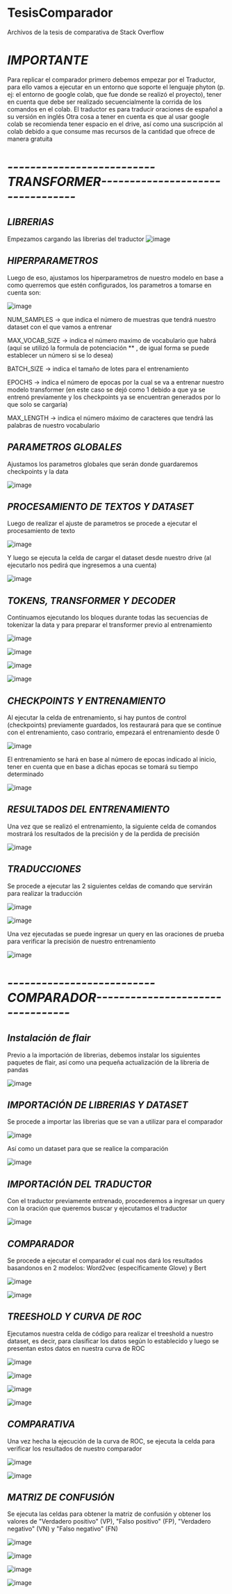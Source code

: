 # TesisComparador
Archivos de la tesis de comparativa de Stack Overflow

# *IMPORTANTE*
Para replicar el comparador primero debemos empezar por el Traductor, para ello vamos a ejecutar en un entorno que soporte el lenguaje phyton (p. ej: el entorno de google colab, que fue donde se realizó el proyecto), tener en cuenta que debe ser realizado secuencialmente la corrida de los comandos en el colab.
El traductor es para traducir oraciones de español a su versión en inglés
Otra cosa a tener en cuenta es que al usar google colab se recomienda tener espacio en el drive, así como una suscripción al colab debido a que consume mas recursos de la cantidad que ofrece de manera gratuita

# *--------------------------TRANSFORMER---------------------------------*

## *LIBRERIAS*

Empezamos cargando las librerias del traductor 
![image](https://user-images.githubusercontent.com/107890153/225494549-cfd0d521-14a1-40c2-9a7b-7ada8cb68722.png)

## *HIPERPARAMETROS*

Luego de eso, ajustamos los hiperparametros de nuestro modelo en base a como querremos que estén configurados, los parametros a tomarse en cuenta son:

![image](https://user-images.githubusercontent.com/107890153/225496030-f7d5334c-b0db-4505-8269-285a27a6fe69.png)


NUM_SAMPLES -> que indica el número de muestras que tendrá nuestro dataset con el que vamos a entrenar 

MAX_VOCAB_SIZE -> indica el número maximo de vocabulario que habrá (aquí se utilizó la formula de potenciación ** , de igual forma se puede establecer un número si se lo desea)

BATCH_SIZE -> indica el tamaño de lotes para el entrenamiento

EPOCHS -> indica el número de epocas por la cual se va a entrenar nuestro modelo transformer (en este caso se dejó como 1 debido a que ya se entrenó previamente y los checkpoints ya se encuentran generados por lo que solo se cargaría) 

MAX_LENGTH -> indica el número máximo de caracteres que tendrá las palabras de nuestro vocabulario

## *PARAMETROS GLOBALES*

Ajustamos los parametros globales que serán donde guardaremos checkpoints y la data 

![image](https://user-images.githubusercontent.com/107890153/225497047-15103b08-0430-4ebb-97fc-d39c562da9fb.png)

## *PROCESAMIENTO DE TEXTOS Y DATASET*

Luego de realizar el ajuste de parametros se procede a ejecutar el procesamiento de texto

![image](https://user-images.githubusercontent.com/107890153/225498383-f6e97d38-1499-4c8f-b1af-2388890008d4.png)

Y luego se ejecuta la celda de cargar el dataset desde nuestro drive (al ejecutarlo nos pedirá que ingresemos a una cuenta)

![image](https://user-images.githubusercontent.com/107890153/225498680-60ce96ac-1840-421c-90f8-a5e12366aa04.png)

## *TOKENS, TRANSFORMER Y DECODER*

Continuamos ejecutando los bloques durante todas las secuencias de tokenizar la data y para preparar el transformer previo al entrenamiento

![image](https://user-images.githubusercontent.com/107890153/225499071-cc37bac9-120d-4db4-b6e6-1f31ae7f113e.png)

![image](https://user-images.githubusercontent.com/107890153/225500584-75b42042-7a54-4df7-92cf-4cf10bc8329b.png)

![image](https://user-images.githubusercontent.com/107890153/225500808-13df88ae-aa3b-462f-be1e-1a68231de021.png)

![image](https://user-images.githubusercontent.com/107890153/225500934-3d6ccc8f-7cc9-4288-8e97-e9919dc9804b.png)

## *CHECKPOINTS Y ENTRENAMIENTO*

Al ejecutar la celda de entrenamiento, si hay puntos de control (checkpoints) previamente guardados, los restaurará para que se continue con el entrenamiento, caso contrario, empezará el entrenamiento desde 0

![image](https://user-images.githubusercontent.com/107890153/225501604-49d419ab-235f-469f-86cd-f78208bd1552.png)

El entrenamiento se hará en base al número de epocas indicado al inicio, tener en cuenta que en base a dichas epocas se tomará su tiempo determinado

![image](https://user-images.githubusercontent.com/107890153/225503158-d96e87c3-0af5-4657-a840-7a8980def627.png)

## *RESULTADOS DEL ENTRENAMIENTO*

Una vez que se realizó el entrenamiento, la siguiente celda de comandos mostrará los resultados de la precisión y de la perdida de precisión

![image](https://user-images.githubusercontent.com/107890153/225503451-b9f96fb5-b12e-4c0d-a6ad-47c64504c861.png)

## *TRADUCCIONES*

Se procede a ejecutar las 2 siguientes celdas de comando que servirán para realizar la traducción

![image](https://user-images.githubusercontent.com/107890153/225504581-55214b1f-9b4f-4328-8613-e5e7c35cc35d.png)

![image](https://user-images.githubusercontent.com/107890153/225504133-04060777-f283-47b2-9697-080d912c9ee7.png)

Una vez ejecutadas se puede ingresar un query en las oraciones de prueba para verificar la precisión de nuestro entrenamiento 

![image](https://user-images.githubusercontent.com/107890153/225504888-b642af2e-01d3-4693-94fa-5b6d7f5a3150.png)

# *--------------------------COMPARADOR---------------------------------*

## *Instalación de flair*

Previo a la importación de librerias, debemos instalar los siguientes paquetes de flair, así como una pequeña actualización de la libreria de pandas

![image](https://user-images.githubusercontent.com/107890153/225508552-29fb4270-d6c7-420b-834e-4ace20a2d779.png)

## *IMPORTACIÓN DE LIBRERIAS Y DATASET*

Se procede a importar las librerias que se van a utilizar para el comparador

![image](https://user-images.githubusercontent.com/107890153/225509480-303a45ef-7a8d-46e9-8bc7-1ab06bfbcd48.png)

Así como un dataset para que se realice la comparación

![image](https://user-images.githubusercontent.com/107890153/225509745-5986dbf9-5c91-4859-b77e-531ec741c892.png)

## *IMPORTACIÓN DEL TRADUCTOR*

Con el traductor previamente entrenado, procederemos a ingresar un query con la oración que queremos buscar y ejecutamos el traductor

![image](https://user-images.githubusercontent.com/107890153/225510081-492eee9f-35cd-4028-9b08-4ca833002ed0.png)

## *COMPARADOR*

Se procede a ejecutar el comparador el cual nos dará los resultados basandonos en 2 modelos: Word2vec (específicamente Glove) y Bert

![image](https://user-images.githubusercontent.com/107890153/225510530-1e7abf99-c67b-481c-8c3e-7409ae72dda0.png)

![image](https://user-images.githubusercontent.com/107890153/225510688-b92042ac-1df5-4ee1-9b9c-18117d61c888.png)


## *TREESHOLD Y CURVA DE ROC*

Ejecutamos nuestra celda de código para realizar el treeshold a nuestro dataset, es decir, para clasificar los datos según lo establecido y luego se presentan estos datos en nuestra curva de ROC

![image](https://user-images.githubusercontent.com/107890153/225510852-316810d9-4df0-413d-91a8-99c6eb7f1891.png)

![image](https://user-images.githubusercontent.com/107890153/225511082-086c2086-3040-4242-8d92-1ecb60f95ee6.png)

![image](https://user-images.githubusercontent.com/107890153/225511165-3a1aa829-f660-4cdd-abb2-a575d805ef62.png)

![image](https://user-images.githubusercontent.com/107890153/225511231-3ed884f5-c271-4a4b-b423-fc3ce8079c8e.png)

## *COMPARATIVA*

Una vez hecha la ejecución de la curva de ROC, se ejecuta la celda para verificar los resultados de nuestro comparador

![image](https://user-images.githubusercontent.com/107890153/225511453-8cd04954-73b9-465a-a01d-145d71ccb019.png)

![image](https://user-images.githubusercontent.com/107890153/225511556-9b6e0edd-750c-443a-94c1-420c57d08075.png)

## *MATRIZ DE CONFUSIÓN*

Se ejecuta las celdas para obtener la matriz de confusión y obtener los valores de "Verdadero positivo" (VP), "Falso positivo" (FP), "Verdadero negativo" (VN) y "Falso negativo" (FN)

![image](https://user-images.githubusercontent.com/107890153/225511711-a0138d31-2a11-4947-ab7c-42d0a484728f.png)

![image](https://user-images.githubusercontent.com/107890153/225511741-d5cc20bc-25a0-4f6d-a8ef-66b7dbeb720a.png)

![image](https://user-images.githubusercontent.com/107890153/225511793-06d5bc57-0fd7-457f-a428-f0cbc5959f37.png)

![image](https://user-images.githubusercontent.com/107890153/225512178-3d2e2355-99ad-4acf-9b09-16686b3fb450.png)

